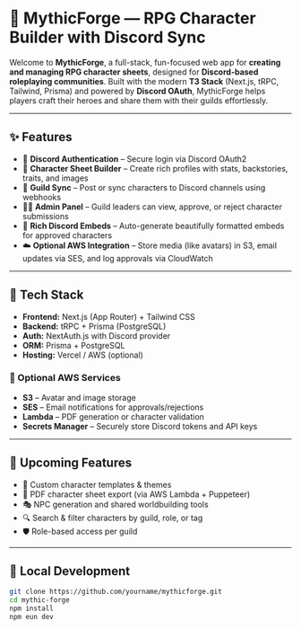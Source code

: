 # 🧙 MythicForge — RPG Character Builder with Discord Sync

Welcome to **MythicForge**, a full-stack, fun-focused web app for **creating and managing RPG character sheets**, designed for **Discord-based roleplaying communities**. Built with the modern **T3 Stack** (Next.js, tRPC, Tailwind, Prisma) and powered by **Discord OAuth**, MythicForge helps players craft their heroes and share them with their guilds effortlessly.

---

## ✨ Features

- 🔐 **Discord Authentication** – Secure login via Discord OAuth2  
- 📝 **Character Sheet Builder** – Create rich profiles with stats, backstories, traits, and images  
- 📡 **Guild Sync** – Post or sync characters to Discord channels using webhooks  
- 🧑‍⚖️ **Admin Panel** – Guild leaders can view, approve, or reject character submissions  
- 🔗 **Rich Discord Embeds** – Auto-generate beautifully formatted embeds for approved characters  
- ☁️ **Optional AWS Integration** – Store media (like avatars) in S3, email updates via SES, and log approvals via CloudWatch  

---

## 🚀 Tech Stack

- **Frontend:** Next.js (App Router) + Tailwind CSS  
- **Backend:** tRPC + Prisma (PostgreSQL)  
- **Auth:** NextAuth.js with Discord provider  
- **ORM:** Prisma + PostgreSQL  
- **Hosting:** Vercel / AWS (optional)  

### 🔧 Optional AWS Services

- **S3** – Avatar and image storage  
- **SES** – Email notifications for approvals/rejections  
- **Lambda** – PDF generation or character validation  
- **Secrets Manager** – Securely store Discord tokens and API keys  

---

## 🧪 Upcoming Features

- 🎨 Custom character templates & themes  
- 📜 PDF character sheet export (via AWS Lambda + Puppeteer)  
- 🎭 NPC generation and shared worldbuilding tools  
- 🔍 Search & filter characters by guild, role, or tag  
- 🛡️ Role-based access per guild  

---

## 🧰 Local Development

```bash
git clone https://github.com/yourname/mythicforge.git
cd mythic-forge
npm install
npm eun dev
